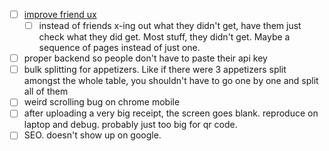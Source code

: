 - [ ] [improve friend ux](./planning/friend-ux-improvements.plan.md)
  - [ ] instead of friends x-ing out what they didn't get, have them just check what they did get. Most stuff, they didn't get. Maybe a sequence of pages instead of just one.
- [ ] proper backend so people don't have to paste their api key
- [ ] bulk splitting for appetizers. Like if there were 3 appetizers split amongst the whole table, you shouldn't have to go one by one and split all of them
- [ ] weird scrolling bug on chrome mobile
- [ ] after uploading a very big receipt, the screen goes blank. reproduce on laptop and debug. probably just too big for qr code.
- [ ] SEO. doesn't show up on google.